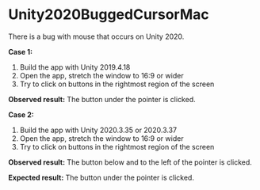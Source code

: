 # Unity2020BuggedCursorMac

There is a bug with mouse that occurs on Unity 2020.

**Case 1:**
1) Build the app with Unity 2019.4.18
2) Open the app, stretch the window to 16:9 or wider
3) Try to click on buttons in the rightmost region of the screen

**Observed result:** The button under the pointer is clicked.


**Case 2:**
1) Build the app with Unity 2020.3.35 or 2020.3.37
2) Open the app, stretch the window to 16:9 or wider
3) Try to click on buttons in the rightmost region of the screen

**Observed result:** The button below and to the left of the pointer is clicked.

**Expected result:** The button under the pointer is clicked.
